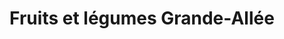 ---
title: "Fruits et légumes Grande-Allée"
url: /longueuil/fruits-et-legumes-grande-allee/
shop: Gemüse & Obst
---
